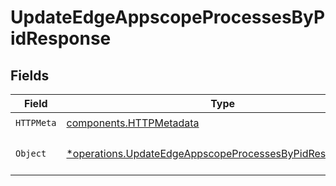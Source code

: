 # UpdateEdgeAppscopeProcessesByPidResponse


## Fields

| Field                                                                                                                               | Type                                                                                                                                | Required                                                                                                                            | Description                                                                                                                         |
| ----------------------------------------------------------------------------------------------------------------------------------- | ----------------------------------------------------------------------------------------------------------------------------------- | ----------------------------------------------------------------------------------------------------------------------------------- | ----------------------------------------------------------------------------------------------------------------------------------- |
| `HTTPMeta`                                                                                                                          | [components.HTTPMetadata](../../models/components/httpmetadata.md)                                                                  | :heavy_check_mark:                                                                                                                  | N/A                                                                                                                                 |
| `Object`                                                                                                                            | [*operations.UpdateEdgeAppscopeProcessesByPidResponseBody](../../models/operations/updateedgeappscopeprocessesbypidresponsebody.md) | :heavy_minus_sign:                                                                                                                  | a list of AppScopeProcess objects                                                                                                   |